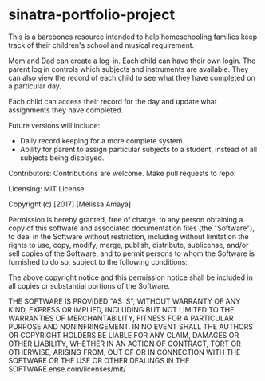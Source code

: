 
# sinatra-portfolio-project

This is a barebones resource intended to help homeschooling families keep track of their children's school and musical requirement.

Mom and Dad can create a log-in.
Each child can have their own login.
The parent log in controls which subjects and instruments are available.  They can also view the record of each child to see what they have completed on a particular day.

Each child can access their record for the day and update what assignments they have completed.




Future versions will include:
  - Daily record keeping for a more complete system.
  - Ability for parent to assign particular subjects to a student, instead of all subjects being displayed.

Contributors:
Contributions are welcome. Make pull requests to repo.


Licensing:
MIT License

Copyright (c) [2017] [Melissa Amaya]

Permission is hereby granted, free of charge, to any person obtaining a copy
of this software and associated documentation files (the "Software"), to deal
in the Software without restriction, including without limitation the rights
to use, copy, modify, merge, publish, distribute, sublicense, and/or sell
copies of the Software, and to permit persons to whom the Software is
furnished to do so, subject to the following conditions:

The above copyright notice and this permission notice shall be included in all
copies or substantial portions of the Software.

THE SOFTWARE IS PROVIDED "AS IS", WITHOUT WARRANTY OF ANY KIND, EXPRESS OR
IMPLIED, INCLUDING BUT NOT LIMITED TO THE WARRANTIES OF MERCHANTABILITY,
FITNESS FOR A PARTICULAR PURPOSE AND NONINFRINGEMENT. IN NO EVENT SHALL THE
AUTHORS OR COPYRIGHT HOLDERS BE LIABLE FOR ANY CLAIM, DAMAGES OR OTHER
LIABILITY, WHETHER IN AN ACTION OF CONTRACT, TORT OR OTHERWISE, ARISING FROM,
OUT OF OR IN CONNECTION WITH THE SOFTWARE OR THE USE OR OTHER DEALINGS IN THE
SOFTWARE.ense.com/licenses/mit/
